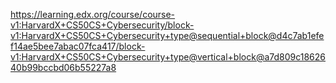 
https://learning.edx.org/course/course-v1:HarvardX+CS50CS+Cybersecurity/block-v1:HarvardX+CS50CS+Cybersecurity+type@sequential+block@d4c7ab1efef14ae5bee7abac07fca417/block-v1:HarvardX+CS50CS+Cybersecurity+type@vertical+block@a7d809c1862640b99bccbd06b55227a8